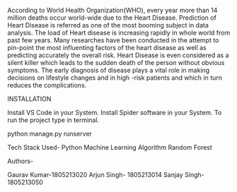 According to World Health Organization(WHO), every year more than 14 million deaths occur 
world-wide due to the Heart Disease. Prediction of Heart Disease is referred as one of the most
booming subject in data analysis. The load of Heart disease is increasing rapidly in whole world 
from past few years. Many researches have been conducted in the attempt to pin-point the most 
influenting factors of the heart disease as well as predicting accurately the overall risk. Heart 
Disease is even considered as a silent killer which leads to the sudden death of the person without 
obvious symptoms. The early diagnosis of disease plays a vital role in making decisions on lifestyle 
changes and in high -risk patients and which in turn reduces the complications.

INSTALLATION

Install VS Code in your System.
Install Spider software in your System.
To run the project type in terminal.

python manage.py runserver

Tech Stack Used-
Python
Machine Learning Algorithm
Random Forest

Authors-

Gaurav Kumar-1805213020
Arjun Singh- 1805213014
Sanjay Singh- 1805213050
